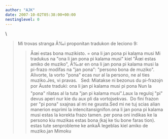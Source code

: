 ```yaml
---
author: "AJK"
date: 2007-10-02T05:38:00+00:00
nestinglevel: 0
---
```

\
> Mi trovas stranga Ä‰i proponitan tradukon de leciono 9:
>> Åœi estas bona muzikisto. = ona li jan pona pi kalama musi
>> Mi tradukus na "ona li jan pona pi kalama musi" kiel "Åœi estas amiko
> de muziko", Ä‰ar en
>> ona
> li
> jan pona
> pi
> kalama musi
>> la pi-frazo modifas na "jan pona": "persono bona de muziko". Alivorte,
> la vorto "pona" ecas nur al la persono, ne al ties muziko.Jes, vi pravas.   Sed:
> Miatakse ni bezonus du pi-frazojn por Äuste traduki:
>> ona
> li
> jan
> pi
> kalama musi
> pi pona
>> Nun la "pona" rilatas al la tuta "jan pi kalama musi".Laux la reguloj "pi" devus aperi nur kie du aux pli da vortojsekvas.  Do fini frazon per "pi pona" sxajnas al mi ne gxusta.Sed mi ne tuj scias alian manerion esprimi la intencitansignifon.ona li jan pona pi kalama musi estas la korekta frazo tamen. per pona oni indikas ke la persono kiu muzikas estas bona (kaj ke tiu bone faras tion). estas tute senprobleme ke ankaÅ­ legeblas kiel amiko de muziko.jan Mimoku